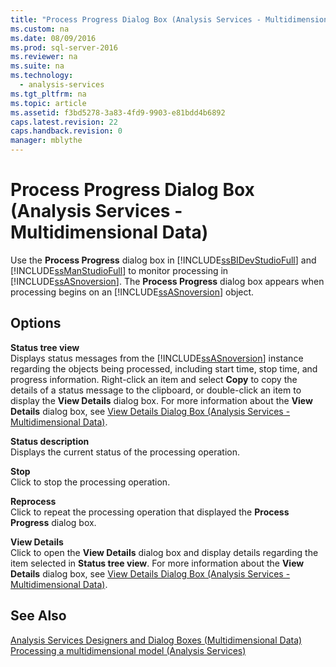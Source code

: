 ```yaml
---
title: "Process Progress Dialog Box (Analysis Services - Multidimensional Data)"
ms.custom: na
ms.date: 08/09/2016
ms.prod: sql-server-2016
ms.reviewer: na
ms.suite: na
ms.technology: 
  - analysis-services
ms.tgt_pltfrm: na
ms.topic: article
ms.assetid: f3bd5278-3a83-4fd9-9903-e81bdd4b6892
caps.latest.revision: 22
caps.handback.revision: 0
manager: mblythe
---
```

# Process Progress Dialog Box (Analysis Services - Multidimensional Data)
Use the **Process Progress** dialog box in [!INCLUDE[ssBIDevStudioFull](../../Topics/TopicNameContainA/tokens/ssBIDevStudioFull_md.md)] and [!INCLUDE[ssManStudioFull](../../Topics/TopicNameContainA/tokens/ssManStudioFull_md.md)] to monitor processing in [!INCLUDE[ssASnoversion](../../Topics/TopicNameContainA/tokens/ssASnoversion_md.md)]. The **Process Progress** dialog box appears when processing begins on an [!INCLUDE[ssASnoversion](../../Topics/TopicNameContainA/tokens/ssASnoversion_md.md)] object.  
  
## Options  
 **Status tree view**  
 Displays status messages from the [!INCLUDE[ssASnoversion](../../Topics/TopicNameContainA/tokens/ssASnoversion_md.md)] instance regarding the objects being processed, including start time, stop time, and progress information. Right-click an item and select **Copy** to copy the details of a status message to the clipboard, or double-click an item to display the **View Details** dialog box. For more information about the **View Details** dialog box, see [View Details Dialog Box (Analysis Services - Multidimensional Data)](../../Topics/TopicNameNotContainA/View-Details-Dialog-Box--Analysis-Services---Multidimensional-Data-.md).  
  
 **Status description**  
 Displays the current status of the processing operation.  
  
 **Stop**  
 Click to stop the processing operation.  
  
 **Reprocess**  
 Click to repeat the processing operation that displayed the **Process Progress** dialog box.  
  
 **View Details**  
 Click to open the **View Details** dialog box and display details regarding the item selected in **Status tree view**. For more information about the **View Details** dialog box, see [View Details Dialog Box (Analysis Services - Multidimensional Data)](../../Topics/TopicNameNotContainA/View-Details-Dialog-Box--Analysis-Services---Multidimensional-Data-.md).  
  
## See Also  
 [Analysis Services Designers and Dialog Boxes (Multidimensional Data)](../../Topics/TopicNameNotContainA/Analysis-Services-Designers-and-Dialog-Boxes--Multidimensional-Data-.md)   
 [Processing a multidimensional model (Analysis Services)](../../Topics/TopicNameContainA/Processing-a-multidimensional-model--Analysis-Services-.md)